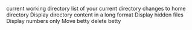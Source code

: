 current working directory
list of your current directory
changes to home directory
Display directory content in a long format
Display hidden files
Display numbers only
Move betty
delete betty
